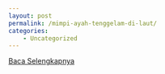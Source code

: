```yaml
---
layout: post
permalink: /mimpi-ayah-tenggelam-di-laut/
categories:
    - Uncategorized
---
```


[Baca Selengkapnya](/05)
